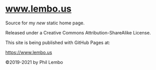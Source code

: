 # www.lembo.us
Source for my _new_ static home page.

Released under a Creative Commons Attribution-ShareAlike License.

This site is being published with GitHub Pages at:

https://www.lembo.us

&copy;2019-2021 by Phil Lembo

